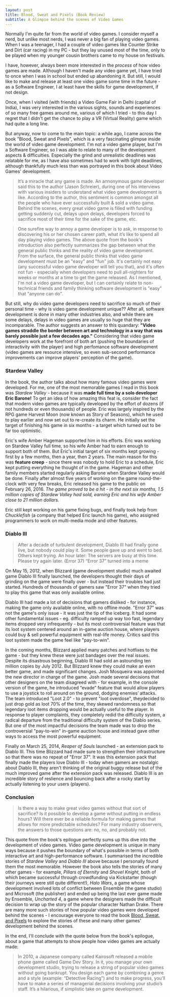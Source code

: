 ```yaml
---
layout: post
title: Blood, Sweat and Pixels (Book Review)
subtitle: A Glimpse behind the scenes of Video Games
---
```


<!-- TODO: hack Jekyll theme to also use subtitle: https://github.com/mmistakes/minimal-mistakes/issues/1733#issuecomment-402843217 -->

Normally I'm quite far from the world of video games. I consider myself a nerd, but unlike most nerds, I was never a big fan of playing video games. When I was a teenager, I had a couple of video games like Counter Strike and Dirt (car racing) in my PC - but they lay unused most of the time, only to be played when my younger cousin brothers came to my house on festivals. 

I have, however, always been more interested in the *process* of how video games are made. Although I haven't made any video game yet, I have tried to once when I was in school but ended up abandoning it.
But still, I would like to make and release at least one video game some time in the future - as a Software Engineer, I at least have the skills for game development, if not design.

Once, when I visited (with friends) a Video Game Fair in Delhi (capital of India), I was very interested in the various sights, sounds and experiences of so many free games around me, various of which I tried - to this day I regret that I didn't get the chance to play a VR (Virtual Reality) game which had quite a long line.

But anyway, now to come to the main topic: a while ago, I came across the book "Blood, Sweat and Pixels", which is a very fascinating glimpse inside the world of video game development. I'm not a video game player, but I'm a Software Engineer, so I was able to relate to many of the development aspects & difficulties. Especially the grind and unrealistic deadlines was relatable for me, as I have also sometimes had to work with tight deadlines, although thankfully much less than was portrayed in this book about Video Games' development.

> It’s a miracle that any game is made.
An annonymous game developer said this to the author (Jason Schreier), during one of his interviews with various insiders to understand what video game development is like. According to the author, this sentiment is common amongst all the people who have ever successfully built & sold a video game. Behind the scenes, every great video game is filled with funding getting suddenly cut, delays upon delays, developers forced to sacrifice most of their time for the sake of the game, etc.

> One surefire way to annoy a game developer is to ask, in response to discovering his or her chosen career path, what it’s like to spend all day playing video games.
The above quote from the book's introduction also perfectly summarizes the gap between what the general public thinks and the reality of video game development. From the surface, the general public thinks that video game development must be an "easy" and "fun" job. It's certainly not easy (any successful video game developer will tell you that), and it's often not fun - especially when developers need to pull all-nighters for weeks or months at a time to get the game released. As I mentioned, I'm not a video game developer, but I can certainly relate to non-technical friends and family thinking software development is "easy" that "anyone can do".

But still, why do video game developers need to sacrifice so much of their personal time - why is video game development unique?? After all, software development is done in many other industries also, and while there are some delays, delays in video games are usually so huge that they are incomparable. The author suggests an answer to this quandary: **"Video games straddle the border between art and technology in a way that was barely possible just a few decades ago."** Considering that video game developers work at the forefront of both art (pushing the boundaries of interactivity with the player) and high perfomance software development (video games are resource intensive, so even sub-second performance improvements can improve players' perception of the game).

### Stardew Valley

In the book, the author talks about how many famous video games were developed. For me, one of the most memorable games I read in this book was *Stardew Valley* - because it was **made full time by a solo developer Eric Barone!** To get an idea of how amazing this feat is, consider the fact that modern video games are typically developed by the effort of dozens (if not hundreds or even thousands) of people. Eric was largely inspired by the RPG game Harvest Moon (now known as Story of Seasons), which he used to play earlier and now set out to re-create its charm. He initially set the target of finishing his game in six months - a target which turned out to be far too optimistic.

Eric's wife Amber Hageman supported him in his efforts. Eric was working on Stardew Valley full time, so his wife Amber had to earn enough to support both of them. But Eric's initial target of six months kept growing - first by a few months, then a year, then 2 years. The main reason for this was **feature creep** - since there was nobody to hold Eric to a schedule, Eric kept putting everything he thought of in the game. Hageman and other family members started regularly asking Barone when Stardew Valley would be done. Finally after almost five years of working on the game round-the-clock with very few breaks, Eric released his game to the public on February 26, 2016. *The game proved to be a hit - in the next six months, 1.5 million copies of Stardew Valley had sold, earning Eric and his wife Amber close to 21 million dollars.*

Eric still kept working on his game fixing bugs, and finally took help from *Chucklefish* (a company that helped Eric launch his game), who assigned programmers to work on multi-media mode and other features.

<!--
Eric kept working on Stardew Valley - fans kept filing bug reports, and Eric pulled a lot of all-nighters fixing bugs (but inadvertently triggering new bugs). Many game publishers, including Microsoft and Nvidia, approached Eric to partner with them. Eric kept working on his game - until he couldn't do it any more. One morning, halfway through 2016, Eric Barone suddenly stopped working, and finally took his long overdue break in the form of a sabbatical over the summer.
-->

### Diablo III

> After a decade of turbulent development, Diablo III had finally gone live, but nobody could play it. Some people gave up and went to bed. Others kept trying. An hour later:
> The servers are busy at this time. Please try again later. (Error 37)
> “Error 37” turned into a meme

On May 15, 2012, when Blizzard (game development studio) much awaited game Diablo III finally launched, the developers thought their days of grinding on the game were finally over - but instead their troubles had just started. Hundreds of thousands of gamers saw "Error 37" when they tried to play this game that was only available online.

Diablo III had made a lot of decisions that gamers disliked - for instance, making the game only available online, with no offline mode. "Error 37" was not the game's only issue - it was just the tip of the iceberg. It had some other fundamental issues - eg. difficulty ramped up way too fast, legendary items dropped very infrequently - but its most controversial feature was that its loot system centered around an in-game auction house, where players could buy & sell powerful equipment with real-life money. Critics said this loot system made the game feel like "pay-to-win".

In the coming months, Blizzard applied many patches and hotfixes to the game - but they knew these were just bandages over the real issues. Despite its disastrous beginning, Diablo III had sold an astounding ten million copies by July 2012. But Blizzard knew they could make an even better game, and made significant changes. Josh Mosqueira was appointed the new director in charge of the game. Josh made several decisions that other designers on the team disagreed with - for example, in the console version of the game, he introduced  “evade” feature that would allow players to use a joystick to roll around on the ground, dodging enemies’ attacks. The team introduced "Loot 2.0" - to prevent "loot overdose", theydecided to just drop gold as loot 70% of the time, they skewed randomness so that legendary loot items dropping would be actually useful to the player. In response to player complaints, they completely redid the difficulty system, a radical departure from the traditional difficulty system of the Diablo series. But one of the most impactful decisions the team made was to drop the controversial "pay-to-win" in-game auction house and instead gave other ways to access the most powerful equipment.

Finally on March 25, 2014, *Reaper of Souls* launched - an extension pack to Diablo III. This time Blizzard had made sure to strengthen their infrastructure so that there was no repeat of "Error 37". 
It was this extension pack that finally made the players love Diablo III - today when gamers are nostalgic about Diablo III, they aren't thinking of the original buggy release but of the much improved game after the extension pack was released. Diablo III is an incredible story of reslience and bouncing back after a rocky start by actually listening to your users (players).

### Conclusion

> Is there a way to make great video games without that sort of sacrifice? Is it possible to develop a game without putting in endless hours? Will there ever be a reliable formula for making games that allows for more predictable schedules?
> For many industry observers, the answers to those questions are: no, no, and probably not.

This quote from the book's epilogue perfectly sums up this dive into the development of video games. Video game development is unique in many ways because it pushes the boundary of what's possible in terms of both interactive art and high-performance software. I summarised the incredible stories of *Stardew Valley* and *Diablo III* above because I personally found them the most memorable. However the book also tells the stories of many other games - for example, *Pillars of Eternity* and *Shovel Knight*, both of which became successful through crowdfunding via Kickstarter (though their journeys were still quite different!), *Halo Wars*, a game whose development involved lots of conflict between Ensemble (the game studio) and Microsoft (the publisher) and ended up being the last ever game made by Ensemble, *Uncharted 4*, a game where the designers made the difficult decision to wrap up the story of the popular character 
Nathan Drake. There are many more such stories of how popular video games were developed behind the scenes - I encourage everyone to read the book [Blood, Sweat, and Pixels](https://www.goodreads.com/book/show/34376766-blood-sweat-and-pixels) to explore the stories of these and many other games' development behind the scenes.

In the end, I'll conclude with the quote below from the book's epilogue, about a game that attempts to show people how video games are actually made:

> In 2010, a Japanese company called Kairosoft released a mobile phone game called Game Dev Story. In it, you manage your own development studio, trying to release a string of popular video games without going bankrupt.
> You design each game by combining a genre and a style (example: “Detective Racing”) and to make progress, you’ll have to make a series of managerial decisions involving your studio’s staff. It’s a hilarious, if simplistic take on game development.

<!--
STRUCTURE
Intro - recently came across this book, I'm an SWE not a video game player, reflections on differences
"Miracle any game is made"
Why so hard - video games are at forefront of both art & tech
Stardew Valley -- made by solo developer
Diablo III -- recovery after disaster
mention other games
Conclusion - tip of iceberg, not possible without sacrifice, I'm an SWE not a video game player, reflections on differences
-->

<!--

NOTES
-----

Pragati Maidan -- Video Game Fair

Pillars of Eternity -- (I think) first successful Kickstarter
    can tie Kickstarter to crowd funded fantasy novels of Brandon Sanderson
Stardew Valley -- made by one man!!!
Diablo III -- Recovery after disaster
Shovel Knight -- Kickstarter (not the first but stil a lot of challenges), self employed (first game)

---
"It’s a miracle that any game is made." - annonymous developer, in an interview to author, in book intro

" Video games straddle the border between art and technology in a way that was barely possible just a few decades ago." - author in intro

" One surefire way to annoy a game developer is to ask, in response to discovering his or her chosen career path, what it’s like to spend all day playing video games." - author in intro

"You might not tell your friends how excruciating the process was." - author in epilogue
    (i.e., People only see the tip of the iceberg and think game development is easy)

"Is there a way to make great video games without that sort of sacrifice? Is it possible to develop a game without putting in endless hours? Will there ever be a reliable formula for making games that allows for more predictable schedules?
         
For many industry observers, the answers to those questions are: no, no, and probably not."
   - author in epilogue

"In 2010, a Japanese company called Kairosoft released a mobile phone game called Game Dev Story. In it, you manage your own development studio, trying to release a string of popular video games without going bankrupt.
You design each game by combining a genre and a style (example: “Detective Racing”) and to make progress, you’ll have to make
a series of managerial decisions involving your studio’s staff. It’s a hilarious, if simplistic take on game development." - author in epilogue

"Art is never finished, it’s just abandoned"
   - Uncharted 4

"How do you convince fans that your game will be awesome without spoiling the best parts?"
   - Uncharted 4

      
“So many of the cultural problems both within the game industry and among fans come down to a lack of realistic public understanding
    of the tribulations of development. Jason opens a crucial door into an abnormally secretive industry, in the brave hope of
    teaching us a little more about its flammable alchemy.”
—Leigh Alexander, author and tech journalist  (in praise for the book)

-->